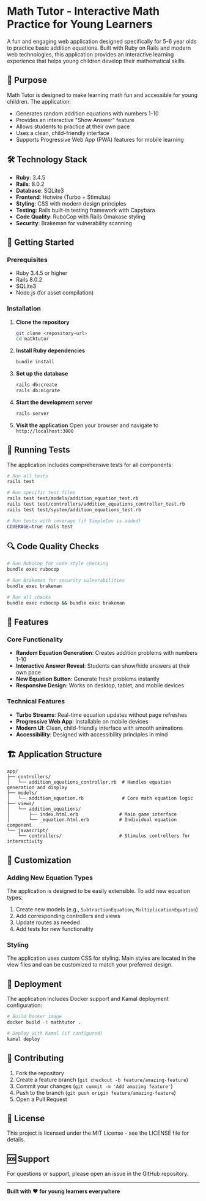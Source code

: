 # Math Tutor - Interactive Math Practice for Young Learners

A fun and engaging web application designed specifically for 5-6 year olds to practice basic addition equations. Built with Ruby on Rails and modern web technologies, this application provides an interactive learning experience that helps young children develop their mathematical skills.

## 🎯 Purpose

Math Tutor is designed to make learning math fun and accessible for young children. The application:
- Generates random addition equations with numbers 1-10
- Provides an interactive "Show Answer" feature
- Allows students to practice at their own pace
- Uses a clean, child-friendly interface
- Supports Progressive Web App (PWA) features for mobile learning

## 🛠 Technology Stack

- **Ruby**: 3.4.5
- **Rails**: 8.0.2
- **Database**: SQLite3
- **Frontend**: Hotwire (Turbo + Stimulus)
- **Styling**: CSS with modern design principles
- **Testing**: Rails built-in testing framework with Capybara
- **Code Quality**: RuboCop with Rails Omakase styling
- **Security**: Brakeman for vulnerability scanning

## 🚀 Getting Started

### Prerequisites

- Ruby 3.4.5 or higher
- Rails 8.0.2
- SQLite3
- Node.js (for asset compilation)

### Installation

1. **Clone the repository**
   ```bash
   git clone <repository-url>
   cd mathtutor
   ```

2. **Install Ruby dependencies**
   ```bash
   bundle install
   ```

3. **Set up the database**
   ```bash
   rails db:create
   rails db:migrate
   ```

4. **Start the development server**
   ```bash
   rails server
   ```

5. **Visit the application**
   Open your browser and navigate to `http://localhost:3000`

## 🧪 Running Tests

The application includes comprehensive tests for all components:

```bash
# Run all tests
rails test

# Run specific test files
rails test test/models/addition_equation_test.rb
rails test test/controllers/addition_equations_controller_test.rb
rails test test/system/addition_equations_test.rb

# Run tests with coverage (if SimpleCov is added)
COVERAGE=true rails test
```

## 🔍 Code Quality Checks

```bash
# Run RuboCop for code style checking
bundle exec rubocop

# Run Brakeman for security vulnerabilities
bundle exec brakeman

# Run all checks
bundle exec rubocop && bundle exec brakeman
```

## 📱 Features

### Core Functionality
- **Random Equation Generation**: Creates addition problems with numbers 1-10
- **Interactive Answer Reveal**: Students can show/hide answers at their own pace
- **New Equation Button**: Generate fresh problems instantly
- **Responsive Design**: Works on desktop, tablet, and mobile devices

### Technical Features
- **Turbo Streams**: Real-time equation updates without page refreshes
- **Progressive Web App**: Installable on mobile devices
- **Modern UI**: Clean, child-friendly interface with smooth animations
- **Accessibility**: Designed with accessibility principles in mind

## 🏗 Application Structure

```
app/
├── controllers/
│   └── addition_equations_controller.rb  # Handles equation generation and display
├── models/
│   └── addition_equation.rb              # Core math equation logic
├── views/
│   └── addition_equations/
│       ├── index.html.erb               # Main game interface
│       └── _equation.html.erb           # Individual equation component
└── javascript/
    └── controllers/                     # Stimulus controllers for interactivity
```

## 🎨 Customization

### Adding New Equation Types
The application is designed to be easily extensible. To add new equation types:

1. Create new models (e.g., `SubtractionEquation`, `MultiplicationEquation`)
2. Add corresponding controllers and views
3. Update routes as needed
4. Add tests for new functionality

### Styling
The application uses custom CSS for styling. Main styles are located in the view files and can be customized to match your preferred design.

## 🚀 Deployment

The application includes Docker support and Kamal deployment configuration:

```bash
# Build Docker image
docker build -t mathtutor .

# Deploy with Kamal (if configured)
kamal deploy
```

## 🤝 Contributing

1. Fork the repository
2. Create a feature branch (`git checkout -b feature/amazing-feature`)
3. Commit your changes (`git commit -m 'Add amazing feature'`)
4. Push to the branch (`git push origin feature/amazing-feature`)
5. Open a Pull Request

## 📝 License

This project is licensed under the MIT License - see the LICENSE file for details.

## 🆘 Support

For questions or support, please open an issue in the GitHub repository.

---

**Built with ❤️ for young learners everywhere**
